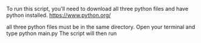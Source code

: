 To run this script, you'll need to download all three python files and have python installed. https://www.python.org/

all three python files must be in the same directory. Open your terminal and type python main.py
The script will then run

